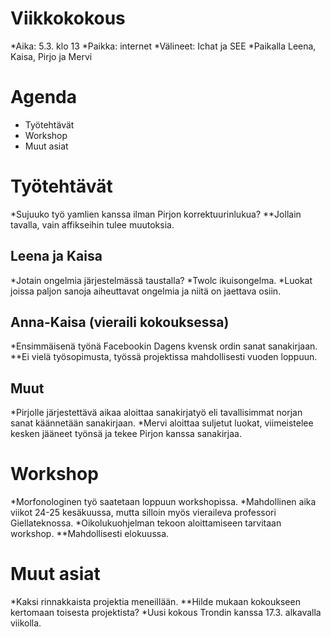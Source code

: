 # Viikkokokous

 
*Aika: 5.3. klo 13
*Paikka: internet
*Välineet: Ichat ja SEE
*Paikalla Leena, Kaisa, Pirjo ja Mervi

 
# Agenda
* Työtehtävät 
* Workshop
* Muut asiat

# Työtehtävät

*Sujuuko työ yamlien kanssa ilman Pirjon korrektuurinlukua?
**Jollain tavalla, vain affikseihin tulee muutoksia.

## Leena ja Kaisa
*Jotain ongelmia järjestelmässä taustalla? 
*Twolc ikuisongelma.
*Luokat joissa paljon sanoja aiheuttavat ongelmia ja niitä on jaettava osiin.

## Anna-Kaisa (vieraili kokouksessa) 
*Ensimmäisenä työnä Facebookin Dagens kvensk ordin sanat sanakirjaan.
**Ei vielä työsopimusta, työssä projektissa mahdollisesti vuoden loppuun.

## Muut
*Pirjolle järjestettävä aikaa aloittaa sanakirjatyö eli tavallisimmat norjan sanat käännetään sanakirjaan.
*Mervi aloittaa suljetut luokat, viimeistelee kesken jääneet työnsä ja tekee Pirjon kanssa sanakirjaa.

# Workshop
*Morfonologinen työ saatetaan loppuun workshopissa.
*Mahdollinen aika viikot 24-25 kesäkuussa, mutta silloin myös vieraileva professori Giellateknossa.
*Oikolukuohjelman tekoon aloittamiseen tarvitaan workshop.
**Mahdollisesti elokuussa.

# Muut asiat
*Kaksi rinnakkaista projektia meneillään. 
**Hilde mukaan kokoukseen kertomaan toisesta projektista?
*Uusi kokous Trondin kanssa 17.3. alkavalla viikolla.
